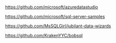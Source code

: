 https://github.com/microsoft/azuredatastudio

https://github.com/microsoft/sql-server-samples

https://github.com/MsSQLGirl/jubilant-data-wizards

https://github.com/KrakenYYC/bobsql
